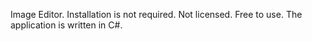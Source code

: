 Image Editor.
Installation is not required.
Not licensed. Free to use.
The application is written in C#.

